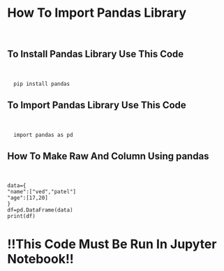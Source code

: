 <h1>How To Import Pandas Library</h1><br>
<h2>To Install Pandas Library Use This Code </h2><br>

      pip install pandas
<h2>To Import Pandas Library Use This Code </h2><br>

      import pandas as pd

<h2>How To Make Raw And Column Using pandas</h2><br>

    data={
    "name":["ved","patel"]
    "age":[17,20]
    }
    df=pd.DataFrame(data)
    print(df)

<h1>!!This Code Must Be Run In Jupyter Notebook!!</h1><br>
